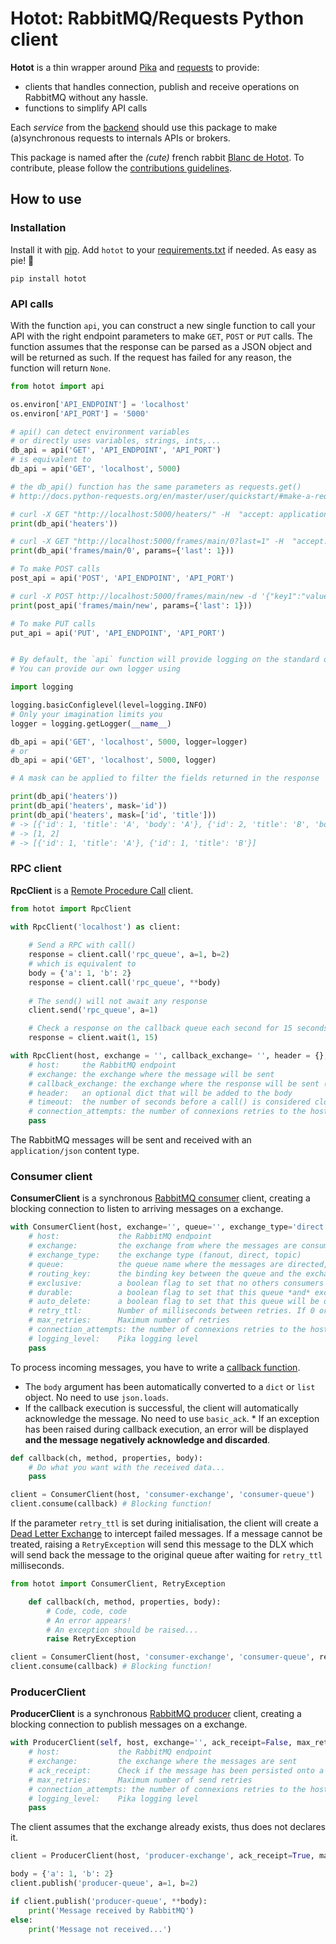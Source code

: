 # Hotot: RabbitMQ/Requests Python client

**Hotot** is a thin wrapper around [Pika](https://github.com/pika/pika) and [requests](http://docs.python-requests.org/en/master/) to provide: 
* clients that handles connection, publish and receive operations on RabbitMQ without any hassle.
* functions to simplify API calls

Each *service* from the [backend](https://gitlab.lancey.fr/nuage/backend) should use this package to make (a)synchronous requests to internals APIs or brokers.

This package is named after the *(cute)* french rabbit [Blanc de Hotot](https://en.wikipedia.org/wiki/Blanc_de_Hotot). To contribute, please follow the [contributions guidelines](CONTRIBUTING.md).

## How to use


### Installation

Install it with [pip](https://pypi.org/project/pip/). Add `hotot` to your [requirements.txt](https://pip.pypa.io/en/stable/user_guide/#id1) if needed. As easy as pie! 🥧

```
pip install hotot
```


### API calls

With the function `api`, you can construct a new single function to call your API with the right endpoint parameters to make `GET`, `POST` or `PUT` calls. The function assumes that the response can be parsed as a JSON object and will be returned as such. If the request has failed for any reason, the function will return `None`.

``` python
from hotot import api

os.environ['API_ENDPOINT'] = 'localhost'
os.environ['API_PORT'] = '5000'

# api() can detect environment variables 
# or directly uses variables, strings, ints,...
db_api = api('GET', 'API_ENDPOINT', 'API_PORT')
# is equivalent to
db_api = api('GET', 'localhost', 5000)

# the db_api() function has the same parameters as requests.get()
# http://docs.python-requests.org/en/master/user/quickstart/#make-a-request

# curl -X GET "http://localhost:5000/heaters/" -H  "accept: application/json"
print(db_api('heaters')) 

# curl -X GET "http://localhost:5000/frames/main/0?last=1" -H  "accept: application/json"
print(db_api('frames/main/0', params={'last': 1}))

# To make POST calls
post_api = api('POST', 'API_ENDPOINT', 'API_PORT')

# curl -X POST http://localhost:5000/frames/main/new -d '{"key1":"value1", "key2":"value2"}' -H "Content-Type: application/json" 
print(post_api('frames/main/new', params={'last': 1}))

# To make PUT calls
put_api = api('PUT', 'API_ENDPOINT', 'API_PORT')


# By default, the `api` function will provide logging on the standard output to the `ERROR` level. 
# You can provide our own logger using

import logging

logging.basicConfiglevel(level=logging.INFO)
# Only your imagination limits you
logger = logging.getLogger(__name__)

db_api = api('GET', 'localhost', 5000, logger=logger)
# or 
db_api = api('GET', 'localhost', 5000, logger)

# A mask can be applied to filter the fields returned in the response

print(db_api('heaters'))
print(db_api('heaters', mask='id'))
print(db_api('heaters', mask=['id', 'title']))
# -> [{'id': 1, 'title': 'A', 'body': 'A'}, {'id': 2, 'title': 'B', 'body': 'B'}]
# -> [1, 2]
# -> [{'id': 1, 'title': 'A'}, {'id': 1, 'title': 'B'}]

```


### RPC client

**RpcClient** is a [Remote Procedure Call](https://www.rabbitmq.com/tutorials/tutorial-six-python.html) client.

``` python
from hotot import RpcClient

with RpcClient('localhost') as client:
    
    # Send a RPC with call()
    response = client.call('rpc_queue', a=1, b=2)
    # which is equivalent to
    body = {'a': 1, 'b': 2}
    response = client.call('rpc_queue', **body)
    
    # The send() will not await any response
    client.send('rpc_queue', a=1)

    # Check a response on the callback queue each second for 15 seconds
    response = client.wait(1, 15)

with RpcClient(host, exchange = '', callback_exchange= '', header = {}, timeout=60, connection_attempts=100) as client:
    # host:     the RabbitMQ endpoint
    # exchange: the exchange where the message will be sent
    # callback_exchange: the exchange where the response will be sent (assumed to be of direct type and durable)
    # header:   an optional dict that will be added to the body
    # timeout:  the number of seconds before a call() is considered closed
    # connection_attempts: the number of connexions retries to the host before aborting
    pass
```

The RabbitMQ messages will be sent and received with an `application/json` content type.


### Consumer client

**ConsumerClient** is a synchronous [RabbitMQ consumer](https://www.rabbitmq.com/tutorials/tutorial-three-python.html) client, creating a blocking connection to listen to arriving messages on a exchange.

``` python
with ConsumerClient(host, exchange='', queue='', exchange_type='direct', routing_key=None, exclusive=False, durable=False, auto_delete=False, retry_ttl=None, max_retries=None, **kwargs) as client:
    # host:             the RabbitMQ endpoint
    # exchange:         the exchange from where the messages are consumed
    # exchange_type:    the exchange type (fanout, direct, topic)
    # queue:            the queue name where the messages are directed, an empty string will define a random name
    # routing_key:      the binding key between the queue and the exchange
    # exclusive:        a boolean flag to set that no others consumers can be feed from this queue
    # durable:          a boolean flag to set that this queue *and* exchange contents may not be destroyed in case of failure
    # auto_delete:      a boolean flag to set that this queue will be deleted after connexion end
    # retry_ttl:        Number of milliseconds between retries. If 0 or None, no retry strategy.
    # max_retries:      Maximum number of retries
    # connection_attempts: the number of connexions retries to the host before aborting
    # logging_level:    Pika logging level   
    pass
```

To process incoming messages, you have to write a [callback function](https://www.rabbitmq.com/tutorials/tutorial-two-python.html).

* The `body` argument has been automatically converted to a `dict` or `list` object. No need to use `json.loads`.
* If the callback execution is successful, the client will automatically acknowledge the message. No need to use `basic_ack`. * If an exception has been raised during callback execution, an error will be displayed **and the message negatively acknowledge and discarded**.

``` python
def callback(ch, method, properties, body):
    # Do what you want with the received data...
    pass 

client = ConsumerClient(host, 'consumer-exchange', 'consumer-queue')
client.consume(callback) # Blocking function!
```

If the parameter `retry_ttl` is set during initialisation, the client will create a [Dead Letter Exchange](https://www.rabbitmq.com/dlx.html) to intercept failed messages. If a message cannot be treated, raising a `RetryException` will send this message to the DLX which will send back the message to the original queue after waiting for `retry_ttl` milliseconds.

``` python
from hotot import ConsumerClient, RetryException

    def callback(ch, method, properties, body):
        # Code, code, code
        # An error appears!
        # An exception should be raised...
        raise RetryException

client = ConsumerClient(host, 'consumer-exchange', 'consumer-queue', retry_ttl=1000, max_retries=5)
client.consume(callback) # Blocking function!
```

### ProducerClient

**ProducerClient** is a synchronous [RabbitMQ producer](https://www.rabbitmq.com/tutorials/tutorial-three-python.html) client, creating a blocking connection to publish messages on a exchange.

``` python
with ProducerClient(self, host, exchange='', ack_receipt=False, max_retries=None, **kwargs) as client:
    # host:             the RabbitMQ endpoint
    # exchange:         the exchange where the messages are sent
    # ack_receipt:      Check if the message has been persisted onto a queue
    # max_retries:      Maximum number of send retries
    # connection_attempts: the number of connexions retries to the host before aborting  
    # logging_level:    Pika logging level   
    pass
```

The client assumes that the exchange already exists, thus does not declares it.

``` python
client = ProducerClient(host, 'producer-exchange', ack_receipt=True, max_retries=3)

body = {'a': 1, 'b': 2}
client.publish('producer-queue', a=1, b=2)

if client.publish('producer-queue', **body):
    print('Message received by RabbitMQ')
else:
    print('Message not received...')
```


